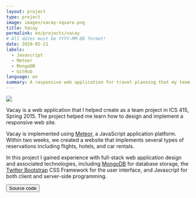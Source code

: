 ```yaml
---
layout: project
type: project
image: images/vacay-square.png
title: Vacay
permalink: en/projects/vacay
# All dates must be YYYY-MM-DD format!
date: 2020-05-21
labels:
  - Javascript
  - Meteor
  - MongoDB
  - GitHub
language: en
summary: A responsive web application for travel planning that my team developed in ICS 415.
---
```



<img class="ui medium right floated rounded image" src="../images/vacay-home-page.png">

Vacay is a web application that I helped create as a team project in ICS 415, Spring 2015. The project helped me learn how to design and implement a responsive web site.

Vacay is implemented using [Meteor](http://meteor.com), a JavaScript application platform. Within two weeks, we created a website that implements several types of reservations including flights, hotels, and car rentals.

In this project I gained experience with full-stack web application design and associated technologies, including [MongoDB](http://mongodb.com) for database storage, the [Twitter Bootstrap](http://getbootstrap.com/) CSS Framework for the user interface, and Javascript for both client and server-side programming. 
 

<a href="https://github.com/theVacay/vacay">
   <button class="ui black button"> <i class="large github icon"></i> Source code </button>
</a>
